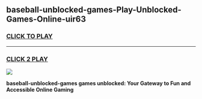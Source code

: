 
## baseball-unblocked-games-Play-Unblocked-Games-Online-uir63
<h3>
<a href="https://premium76.site?title=baseball-unblocked-games&ref=25A">CLICK TO PLAY</a></h3>
<hr>

<h3>
<a href="https://premium76.site?title=baseball-unblocked-games&ref=25A">CLICK 2 PLAY</a>
  
</h3>

<a href="https://premium76.site?title=baseball-unblocked-games&ref=25A"><img src="https://clearcache.store/games.png"></a>


**baseball-unblocked-games games unblocked: Your Gateway to Fun and Accessible Online Gaming**
